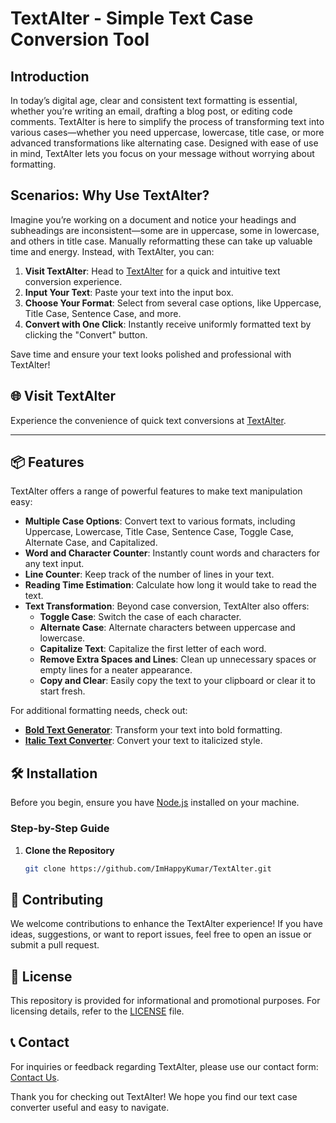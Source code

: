 # TextAlter - Simple Text Case Conversion Tool

## Introduction

In today’s digital age, clear and consistent text formatting is essential, whether you’re writing an email, drafting a blog post, or editing code comments. TextAlter is here to simplify the process of transforming text into various cases—whether you need uppercase, lowercase, title case, or more advanced transformations like alternating case. Designed with ease of use in mind, TextAlter lets you focus on your message without worrying about formatting.

## Scenarios: Why Use TextAlter?

Imagine you’re working on a document and notice your headings and subheadings are inconsistent—some are in uppercase, some in lowercase, and others in title case. Manually reformatting these can take up valuable time and energy. Instead, with TextAlter, you can:

1. **Visit TextAlter**: Head to [TextAlter](https://www.textalter.com/) for a quick and intuitive text conversion experience.
2. **Input Your Text**: Paste your text into the input box.
3. **Choose Your Format**: Select from several case options, like Uppercase, Title Case, Sentence Case, and more.
4. **Convert with One Click**: Instantly receive uniformly formatted text by clicking the "Convert" button.

Save time and ensure your text looks polished and professional with TextAlter!

## 🌐 Visit TextAlter
Experience the convenience of quick text conversions at [TextAlter](https://www.textalter.com/).

---

## 📦 Features

TextAlter offers a range of powerful features to make text manipulation easy:

- **Multiple Case Options**: Convert text to various formats, including Uppercase, Lowercase, Title Case, Sentence Case, Toggle Case, Alternate Case, and Capitalized.
- **Word and Character Counter**: Instantly count words and characters for any text input.
- **Line Counter**: Keep track of the number of lines in your text.
- **Reading Time Estimation**: Calculate how long it would take to read the text.
- **Text Transformation**: Beyond case conversion, TextAlter also offers:
  - **Toggle Case**: Switch the case of each character.
  - **Alternate Case**: Alternate characters between uppercase and lowercase.
  - **Capitalize Text**: Capitalize the first letter of each word.
  - **Remove Extra Spaces and Lines**: Clean up unnecessary spaces or empty lines for a neater appearance.
  - **Copy and Clear**: Easily copy the text to your clipboard or clear it to start fresh.

For additional formatting needs, check out:
- **[Bold Text Generator](https://www.textalter.com/bold-text-generator)**: Transform your text into bold formatting.
- **[Italic Text Converter](https://www.textalter.com/italic-text-converter)**: Convert your text to italicized style.

## 🛠️ Installation

Before you begin, ensure you have [Node.js](https://nodejs.org/) installed on your machine.

### Step-by-Step Guide

1. **Clone the Repository**  
   ```bash
   git clone https://github.com/ImHappyKumar/TextAlter.git


## 🤝 Contributing

We welcome contributions to enhance the TextAlter experience! If you have ideas, suggestions, or want to report issues, feel free to open an issue or submit a pull request.

## 📄 License

This repository is provided for informational and promotional purposes. For licensing details, refer to the [LICENSE](LICENSE) file.

## 📞 Contact

For inquiries or feedback regarding TextAlter, please use our contact form: [Contact Us](https://www.textalter.com/contact).

Thank you for checking out TextAlter! We hope you find our text case converter useful and easy to navigate.
